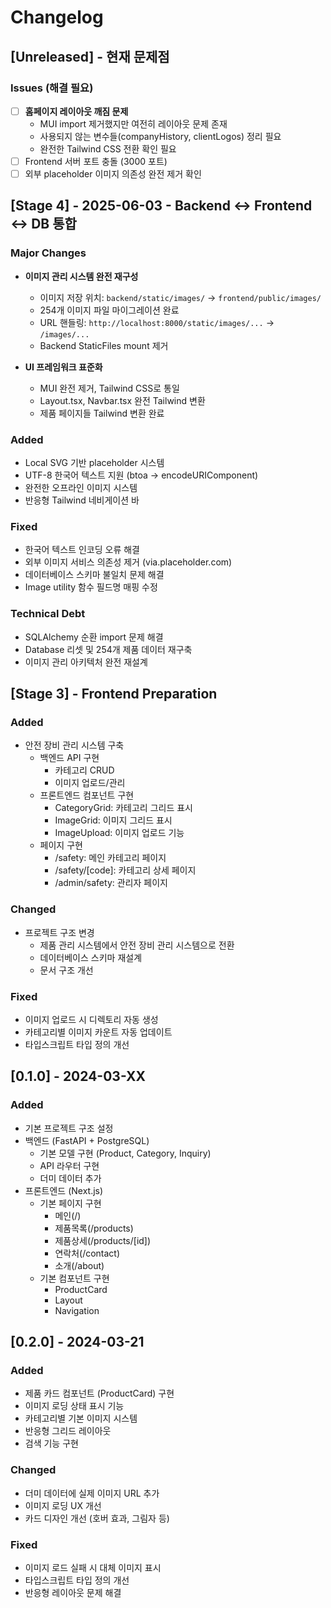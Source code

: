 # Changelog

## [Unreleased] - 현재 문제점

### Issues (해결 필요)
- [ ] **홈페이지 레이아웃 깨짐 문제**
  - MUI import 제거했지만 여전히 레이아웃 문제 존재
  - 사용되지 않는 변수들(companyHistory, clientLogos) 정리 필요
  - 완전한 Tailwind CSS 전환 확인 필요
- [ ] Frontend 서버 포트 충돌 (3000 포트)
- [ ] 외부 placeholder 이미지 의존성 완전 제거 확인

## [Stage 4] - 2025-06-03 - Backend ↔ Frontend ↔ DB 통합

### Major Changes
- **이미지 관리 시스템 완전 재구성**
  - 이미지 저장 위치: `backend/static/images/` → `frontend/public/images/`
  - 254개 이미지 파일 마이그레이션 완료
  - URL 핸들링: `http://localhost:8000/static/images/...` → `/images/...`
  - Backend StaticFiles mount 제거

- **UI 프레임워크 표준화**
  - MUI 완전 제거, Tailwind CSS로 통일
  - Layout.tsx, Navbar.tsx 완전 Tailwind 변환
  - 제품 페이지들 Tailwind 변환 완료

### Added
- Local SVG 기반 placeholder 시스템
- UTF-8 한국어 텍스트 지원 (btoa → encodeURIComponent)
- 완전한 오프라인 이미지 시스템
- 반응형 Tailwind 네비게이션 바

### Fixed
- 한국어 텍스트 인코딩 오류 해결
- 외부 이미지 서비스 의존성 제거 (via.placeholder.com)
- 데이터베이스 스키마 불일치 문제 해결
- Image utility 함수 필드명 매핑 수정

### Technical Debt
- SQLAlchemy 순환 import 문제 해결
- Database 리셋 및 254개 제품 데이터 재구축
- 이미지 관리 아키텍처 완전 재설계

## [Stage 3] - Frontend Preparation

### Added
- 안전 장비 관리 시스템 구축
  - 백엔드 API 구현
    - 카테고리 CRUD
    - 이미지 업로드/관리
  - 프론트엔드 컴포넌트 구현
    - CategoryGrid: 카테고리 그리드 표시
    - ImageGrid: 이미지 그리드 표시
    - ImageUpload: 이미지 업로드 기능
  - 페이지 구현
    - /safety: 메인 카테고리 페이지
    - /safety/[code]: 카테고리 상세 페이지
    - /admin/safety: 관리자 페이지

### Changed
- 프로젝트 구조 변경
  - 제품 관리 시스템에서 안전 장비 관리 시스템으로 전환
  - 데이터베이스 스키마 재설계
  - 문서 구조 개선

### Fixed
- 이미지 업로드 시 디렉토리 자동 생성
- 카테고리별 이미지 카운트 자동 업데이트
- 타입스크립트 타입 정의 개선

## [0.1.0] - 2024-03-XX

### Added
- 기본 프로젝트 구조 설정
- 백엔드 (FastAPI + PostgreSQL)
  - 기본 모델 구현 (Product, Category, Inquiry)
  - API 라우터 구현
  - 더미 데이터 추가
- 프론트엔드 (Next.js)
  - 기본 페이지 구현
    - 메인(/)
    - 제품목록(/products)
    - 제품상세(/products/[id])
    - 연락처(/contact)
    - 소개(/about)
  - 기본 컴포넌트 구현
    - ProductCard
    - Layout
    - Navigation 

## [0.2.0] - 2024-03-21

### Added
- 제품 카드 컴포넌트 (ProductCard) 구현
- 이미지 로딩 상태 표시 기능
- 카테고리별 기본 이미지 시스템
- 반응형 그리드 레이아웃
- 검색 기능 구현

### Changed
- 더미 데이터에 실제 이미지 URL 추가
- 이미지 로딩 UX 개선
- 카드 디자인 개선 (호버 효과, 그림자 등)

### Fixed
- 이미지 로드 실패 시 대체 이미지 표시
- 타입스크립트 타입 정의 개선
- 반응형 레이아웃 문제 해결 